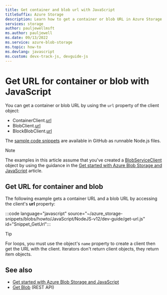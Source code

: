 ```yaml
---
title: Get container and blob url with JavaScript
titleSuffix: Azure Storage
description: Learn how to get a container or blob URL in Azure Storage by using the JavaScript client library.
services: storage
author: pauljewellmsft
ms.author: pauljewell
ms.date: 09/13/2022
ms.service: azure-blob-storage
ms.topic: how-to
ms.devlang: javascript
ms.custom: devx-track-js, devguide-js
---
```


# Get URL for container or blob with JavaScript

You can get a container or blob URL by using the `url` property of the client object:

- ContainerClient.[url](/javascript/api/@azure/storage-blob/containerclient#@azure-storage-blob-containerclient-url)
- BlobClient.[url](/javascript/api/@azure/storage-blob/blobclient#@azure-storage-blob-blobclient-url)
- BlockBlobClient.[url](/javascript/api/@azure/storage-blob/blockblobclient#@azure-storage-blob-blockblobclient-url)


The [sample code snippets](https://github.com/Azure-Samples/AzureStorageSnippets/tree/master/blobs/howto/JavaScript/NodeJS-v12/dev-guide) are available in GitHub as runnable Node.js files.

> [!NOTE]
> The examples in this article assume that you've created a [BlobServiceClient](/javascript/api/@azure/storage-blob/blobserviceclient) object by using the guidance in the [Get started with Azure Blob Storage and JavaScript](storage-blob-javascript-get-started.md) article.
 
## Get URL for container and blob

The following example gets a container URL and a blob URL by accessing the client's **url** property:

:::code language="javascript" source="~/azure_storage-snippets/blobs/howto/JavaScript/NodeJS-v12/dev-guide/get-url.js" id="Snippet_GetUrl":::

> [!TIP]
> For loops, you must use the object's `name` property to create a client then get the URL with the client. Iterators don't return client objects, they return item objects. 

## See also

- [Get started with Azure Blob Storage and JavaScript](storage-blob-javascript-get-started.md)
- [Get Blob](/rest/api/storageservices/get-blob) (REST API)
